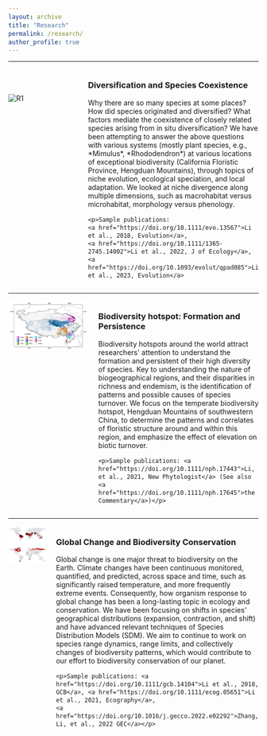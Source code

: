 ```yaml
---
layout: archive
title: "Research"
permalink: /research/
author_profile: true
---
```


<!--
![](./images/fig_nicheRange.png){: width=30% style="float: left"}
does not work

<img style="float: left" width="250" src="/images/fig-spAsso.png">
![left-aligned-image](image.jpg){: .align-left}
![left-aligned-image](/images/fig_nicheRange.png){: width=30% .align-left}
{:style="clear: left"}
![image alt <](/images/fig_niche.png){: width="300px"}

-->

---

<div style="display: flex; justify-content: space-around;">
  <div style="flex: 1; margin-right: 20px;">
    <br><br><br> <!-- Empty lines added here -->
    <img src="/images/fig_rhodo.png" alt="R1" width="400px">
  </div>
  <div style="flex: 2;">
    <h3>Diversification and Species Coexistence</h3>
    Why there are so many species at some places? How did species originated and diversified? What factors mediate the coexistence of closely related species arising from in situ diversification? We have been attempting to answer the above questions with various systems (mostly plant species, e.g., *Mimulus*, *Rhododendron*) at various locations of exceptional biodiversity (California Floristic Province, Hengduan Mountains), through topics of niche evolution, ecological speciation, and local adaptation. We looked at niche divergence along multiple dimensions, such as macrohabitat versus microhabitat, morphology versus phenology.

    <p>Sample publications: 
    <a href="https://doi.org/10.1111/evo.13567">Li et al., 2018, Evolution</a>, 
    <a href="https://doi.org/10.1111/1365-2745.14002">Li et al., 2022, J of Ecology</a>, 
    <a href="https://doi.org/10.1093/evolut/qpad085">Li et al., 2023, Evolution</a>
</p>

  </div>
</div>

---

<div style="display: flex; justify-content: space-around;">
  <div style="flex: 1; margin-right: 20px;">
    <img src="/images/fig_HDflora.png" alt="Left Image 2" width="400px">
  </div>
  <div style="flex: 2;">
    <h3>Biodiversity hotspot: Formation and Persistence</h3>
    Biodiversity hotspots around the world attract researchers' attention to understand the formation and persistent of their high diversity of species. Key to understanding the nature of biogeographical regions, and their disparities in richness and endemism, is the identification of patterns and possible causes of species turnover. We focus on the temperate biodiversity hotspot, Hengduan Mountains of southwestern China, to determine the patterns and correlates of floristic structure around and within this region, and emphasize the effect of elevation on biotic turnover.

    <p>Sample publications: <a href="https://doi.org/10.1111/nph.17443">Li, et al., 2021, New Phytologist</a> (See also <a href="https://doi.org/10.1111/nph.17645">the Commentary</a>)</p>

  </div>
</div>

---

<div style="display: flex; justify-content: space-around;">
  <div style="flex: 1; margin-right: 20px;">
    <img src="/images/fig_NAC.png" alt="R3" width="400px">
  </div>
  <div style="flex: 2;">
    <h3>Global Change and Biodiversity Conservation</h3>
    Global change is one major threat to biodiversity on the Earth. Climate changes have been continuous monitored, quantified, and predicted, across space and time, such as significantly raised temperature, and more frequently extreme events. Consequently, how organism response to global change has been a long-lasting topic in ecology and conservation. We have been focusing on shifts in species' geographical distributions (expansion, contraction, and shift) and have advanced relevant techniques of Species Distribution Models (SDM). We aim to continue to work on species range dynamics, range limits, and collectively changes of biodiversity patterns, which would contribute to our effort to biodiversity conservation of our planet.

    <p>Sample publications: <a href="https://doi.org/10.1111/gcb.14104">Li et al., 2018, GCB</a>, <a href="https://doi.org/10.1111/ecog.05651">Li et al., 2021, Ecography</a>, 
    <a href="https://doi.org/10.1016/j.gecco.2022.e02292">Zhang, Li, et al., 2022 GEC</a></p>
  </div>
</div>

<!--
![](/images/fig_rhodo.png){: width="300px" style="float:left; padding-right:30px"}
### Diversification and Species Coexistence
Why there are so many species at some places? How did species originated and diversified? What factors mediate the coexistence of closely related species arising from in situ diversification? We have been attempting to answer the above questions with various systems (mostly plant species, e.g., *Mimulus*, *Rhododendron*) at various locations of exceptional biodiversity (California Floristic Province, Hengduan Mountains), through topics of niche evolution, ecological speciation, and local adaptation. We looked at niche divergence along multiple dimensions, such as macrohabitat versus microhabitat, morphology versus phenology.

Sample publications: [*Li et al., 2018, Evolution*](https://doi.org/10.1111/evo.13567), [*Li et al., 2022, J of Ecology*](https://doi.org/10.1111/1365-2745.14002), [*Li et al., 2023, Evolution*](https://doi.org/10.1093/evolut/qpad085)

![](/images/fig_HDflora.png){: width="300px" style="float:left; padding-right:30px"}
{: style="clear: both"}
### Biodiversity hotspot: Formation and Persistence
Biodiversity hotspots around the world attract researchers' attention to understand the formation and persistent of their high diversity of species. Key to understanding the nature of biogeographical regions, and their disparities in richness and endemism, is the identification of patterns and possible causes of species turnover. We focus on the temperate biodiversity hotspot, Hengduan Mountains of southwestern China, to determine the patterns and correlates of floristic structure around and within this region, and emphasize the effect of elevation on biotic turnover.

Sample publications: [*Li, et al., 2021, New Phytologist*](https://doi.org/10.1111/nph.17443) (See also [the Commentary](https://doi.org/10.1111/nph.17645))

![](/images/fig_NAC.png){: width="300px" style="float:left; padding-right:30px"}
{: style="clear: both"}
### Global Change and Biodiversity Conservation

Global change is one major threat to biodiversity on the Earth. Climate changes have been continuous monitored, quantified, and predicted, across space and time, such as significantly raised temperature, and more frequently extreme events. Consequently, how organism response to global change has been a long-lasting topic in ecology and conservation. We have been focusing on shifts in species' geographical distributions (expansion, contraction, and shift) and have advanced relevant techniques of Species Distribution Models (SDM). We aim to continue to work on species range dynamics, range limits, and collectively changes of biodiversity patterns, which would contribute to our effort to biodiversity conservation of our planet.

Sample publications: [*Li, et al., 2018, GCB*](https://doi.org/10.1111/gcb.14104), [*Li, et al., 2021, Ecography*](https://doi.org/10.1111/ecog.05651), [*Zhang, Li, et al., 2022 GEC*](https://doi.org/10.1016/j.gecco.2022.e02292)
-->
